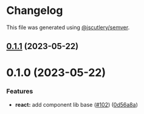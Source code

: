 # Changelog

This file was generated using [@jscutlery/semver](https://github.com/jscutlery/semver).

## [0.1.1](https://bitbucket.ria.ee/scm/gh/e-gov-cvi/compare/react-ui-0.1.0...react-ui-0.1.1) (2023-05-22)



# 0.1.0 (2023-05-22)


### Features

* **react:** add component lib base ([#102](https://bitbucket.ria.ee/scm/gh/e-gov-cvi/issues/102)) ([0d56a8a](https://bitbucket.ria.ee/scm/gh/e-gov-cvi/commits/0d56a8ac90746add2f07449dcfee991e3e678e36))
